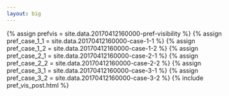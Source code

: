 ```yaml
---
layout: big
---
```

{% assign prefvis = site.data.20170412160000-pref-visibility %}
{% assign pref_case_1_1 = site.data.20170412160000-case-1-1 %}
{% assign pref_case_1_2 = site.data.20170412160000-case-1-2 %}
{% assign pref_case_2_1 = site.data.20170412160000-case-2-1 %}
{% assign pref_case_2_2 = site.data.20170412160000-case-2-2 %}
{% assign pref_case_3_1 = site.data.20170412160000-case-3-1 %}
{% assign pref_case_3_2 = site.data.20170412160000-case-3-2 %}
{% include pref_vis_post.html %}
